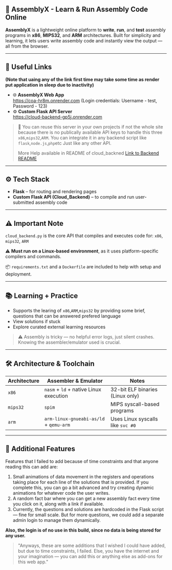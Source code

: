 ## 🚀 AssemblyX - Learn & Run Assembly Code Online

**AssemblyX** is a lightweight online platform to **write**, **run**, and **test** assembly programs in **x86**, **MIPS32**, and **ARM** architectures. Built for simplicity and learning, it lets users write assembly code and instantly view the output — all from the browser.

---

## 🔗 Useful Links
 **(Note that uaing any of the link first time may take some time as render put application in sleep due to inactivity)**
- 🌐 **AssemblyX Web App**  
  https://coa-hr8m.onrender.com  (Login credentials: Username - test, Password - 123)
- ⚙️ **Custom Flask API Server**  
  https://cloud-backend-gp5j.onrender.com

> 📌 You can reuse this server in your own projects if not the whole site because there is no publically available API keys to handle this three `x86`,`mips32`,`ARM`.
> You can integrate it in any backend script like `flask`,`node.js`,`php`etc  Just like any other API.
> 
> More Help available in README of cloud_backned
> [Link to Backend README](./cloud%20backend/README.md)


---

## ⚙️ Tech Stack

- **Flask** – for routing and rendering pages
- **Custom Flask API (Cloud_Backend)** – to compile and run user-submitted assembly code

---

## ⚠️ Important Note

`cloud_backend.py` is the core API that compiles and executes code for:
 `x86`,
 `mips32`,
 `ARM`

⚠️ **Must run on a Linux-based environment**, as it uses platform-specific compilers and commands.

📦 `requirements.txt` and a `Dockerfile` are included to help with setup and deployment.

---

## 📚 Learning + Practice

- Supports the learing of `x86`,`ARM`,`mips32` by providing some brief, questions that can be answered prefered language
- View solutions if stuck
- Explore curated external learning resources

> ⚠️ Assembly is tricky — no helpful error logs, just silent crashes. Knowing the assembler/emulator used is crucial.

---

## 🛠️ Architecture & Toolchain

| Architecture | Assembler & Emulator                   | Notes                              |
|--------------|----------------------------------------|------------------------------------|
| `x86`        | `nasm` + `ld` + native Linux execution | 32-bit ELF binaries (Linux only)   |
| `mips32`     | `spim`                                 | MIPS syscall-based programs        |
| `arm`        | `arm-linux-gnueabi-as/ld` + `qemu-arm` | Uses Linux syscalls like `svc #0`  |

---

## 🔧 Additional Features

Features that I failed to add because of time constraints and that anyone reading this can add are:

1. Small animations of data movement in the registers and operations taking place for each line of the solutions that is provided. If you complete this, you can go a bit advanced and try creating dynamic animations for whatever code the user writes.  
2. A random fact bar where you can get a new assembly fact every time you click on it, along with a link if available.  
3. Currently, the questions and solutions are hardcoded in the Flask script — fine for small scale. But for more questions, we could add a separate admin login to manage them dynamically.  

**Also, the login is of no use in this build, since no data is being stored for any user.**

> "Anyways, these are some additions that I wished I could have added, but due to time constraints, I failed. Else, you have the internet and your imagination — you can add this or anything else as add-ons for this web app."
